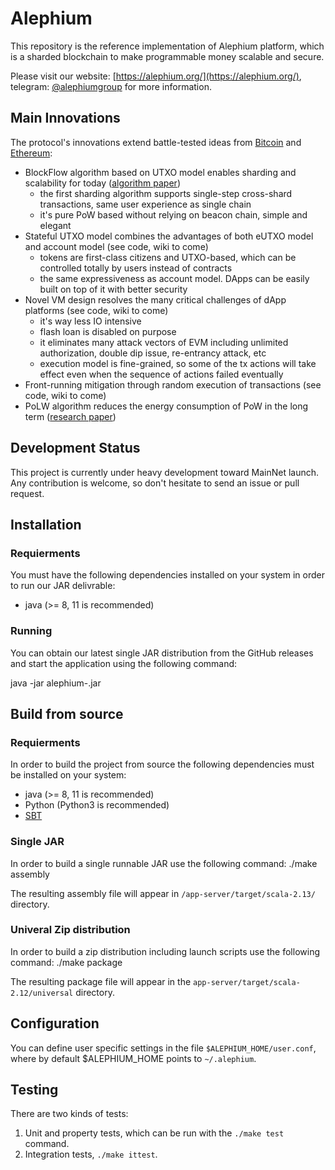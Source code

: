 # Alephium

This repository is the reference implementation of Alephium platform,
which is a sharded blockchain to make programmable money scalable and secure.

Please visit our website: [https://alephium.org/](https://alephium.org/), telegram: [@alephiumgroup](https://t.me/alephiumgroup) for more information.

## Main Innovations

The protocol's innovations extend battle-tested ideas from [Bitcoin](https://bitcoin.org/bitcoin.pdf) and [Ethereum](https://ethereum.org/en/whitepaper/):

* BlockFlow algorithm based on UTXO model enables sharding and scalability for today ([algorithm paper](https://github.com/alephium/research/blob/master/alephium.pdf))
  * the first sharding algorithm supports single-step cross-shard transactions, same user experience as single chain
  * it's pure PoW based without relying on beacon chain, simple and elegant
* Stateful UTXO model combines the advantages of both eUTXO model and account model (see code, wiki to come)
  * tokens are first-class citizens and UTXO-based, which can be controlled totally by users instead of contracts
  * the same expressiveness as account model. DApps can be easily built on top of it with better security
* Novel VM design resolves the many critical challenges of dApp platforms (see code, wiki to come)
  * it's way less IO intensive
  * flash loan is disabled on purpose
  * it eliminates many attack vectors of EVM including unlimited authorization, double dip issue, re-entrancy attack, etc
  * execution model is fine-grained, so some of the tx actions will take effect even when the sequence of actions failed eventually
* Front-running mitigation through random execution of transactions (see code, wiki to come)  
* PoLW algorithm reduces the energy consumption of PoW in the long term ([research paper](https://github.com/alephium/research/blob/master/polw.pdf))

## Development Status

This project is currently under heavy development toward MainNet launch.
Any contribution is welcome, so don't hesitate to send an issue or pull request.

## Installation

### Requierments

You must have the following dependencies installed on your system in order to run our JAR delivrable:

- java (>= 8, 11 is recommended)

### Running

You can obtain our latest single JAR distribution from the GitHub releases and start the application using the following command:

   java -jar alephium-<VERSION>.jar

## Build from source

### Requierments

In order to build the project from source the following dependencies must be installed on your system:
- java (>= 8, 11 is recommended)
- Python (Python3 is recommended)
- [SBT](https://docs.scala-lang.org/getting-started/sbt-track/getting-started-with-scala-and-sbt-on-the-command-line.html)

### Single JAR

In order to build a single runnable JAR use the following command:
  ./make assembly

The resulting assembly file will appear in `/app-server/target/scala-2.13/` directory.

### Univeral Zip distribution

In order to build a zip distribution including launch scripts use the following command:
  ./make package

The resulting package file will appear in the `app-server/target/scala-2.12/universal` directory.

## Configuration

You can define user specific settings in the file `$ALEPHIUM_HOME/user.conf`, where by default $ALEPHIUM_HOME points to `~/.alephium`.

## Testing

There are two kinds of tests: 

1) Unit and property tests, which can be run with the `./make test` command.
2) Integration tests, `./make ittest`.

